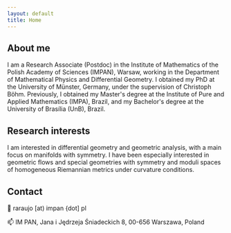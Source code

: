 ```yaml
---
layout: default
title: Home
---
```


## About me

I am a Research Associate (Postdoc) in the Institute of Mathematics of the Polish Academy of Sciences (IMPAN), Warsaw, working in the Department of Mathematical Physics and Differential Geometry. I obtained my PhD at the University of Münster, Germany, under the supervision of Christoph Böhm. Previously, I obtained my Master's degree at the Institute of Pure and Applied Mathematics (IMPA), Brazil, and my Bachelor's degree at the University of Brasília (UnB), Brazil.

## Research interests
I am interested in differential geometry and geometric analysis, with a main focus on manifolds with symmetry. I have been especially interested in geometric flows and special geometries with symmetry and moduli spaces of homogeneous Riemannian metrics under curvature conditions. 

## Contact 
📧 raraujo [at) impan {dot] pl

📫  IM PAN,  Jana i Jędrzeja Śniadeckich 8, 00-656 Warszawa, Poland
